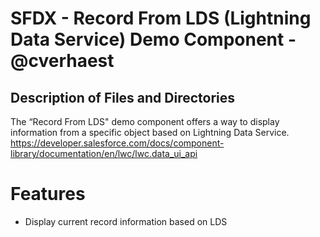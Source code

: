 # SFDX  - Record From LDS (Lightning Data Service) Demo Component - @cverhaest

## Description of Files and Directories
The “Record From LDS" demo component offers a way to display information from a specific object based on Lightning Data Service.
https://developer.salesforce.com/docs/component-library/documentation/en/lwc/lwc.data_ui_api

# Features 
 - Display current record information based on LDS
